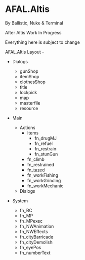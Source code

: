 # AFAL.Altis

By Ballistic, Nuke & Terminal

After Altis Work In Progress

Everything here is subject to change

AFAL.Altis Layout - 
* Dialogs
    * gunShop
    * itemShop
    * clothesShop
    * title
    * lockpick
    * map
    * masterfile
    * resource

* Main
    * Actions
       * Items
          * fn_drugMJ
          * fn_refuel
          * fn_restrain
          * fn_stunGun
       * fn_climb
       * fn_restrained
       * fn_tazed
       * fn_workFishing
       * fn_workGrinding
       * fn_workMechanic
    * Dialogs

* System
    * fn_BC
    * fn_MP
    * fn_MPexec
    * fn_NWAnimation
    * fn_NWEffects
    * fn_cityBarricade
    * fn_cityDemolish
    * fn_eyePos
    * fn_numberText
